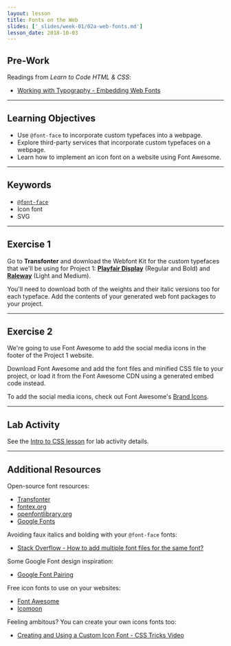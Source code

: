 ```yaml
---
layout: lesson
title: Fonts on the Web
slides: ['_slides/week-01/02a-web-fonts.md']
lesson_date: 2018-10-03
---
```


## Pre-Work

Readings from _Learn to Code HTML & CSS_:

* [Working with Typography - Embedding Web Fonts](http://learn.shayhowe.com/html-css/working-with-typography/#embedding-web-fonts)

---

## Learning Objectives

* Use `@font-face` to incorporate custom typefaces into a webpage.
* Explore third-party services that incorporate custom typefaces on a webpage.
* Learn how to implement an icon font on a website using Font Awesome.

---

## Keywords

* [`@font-face`](https://developer.mozilla.org/en/docs/Web/CSS/@font-face)
* Icon font
* SVG

---

## Exercise 1

Go to **Transfonter** and download the Webfont Kit for the custom typefaces that we'll be using for Project 1: **[Playfair Display](http://www.fontsquirrel.com/fonts/playfair-display)** (Regular and Bold) and **[Raleway](http://www.fontsquirrel.com/fonts/raleway)** (Light and Medium).

You'll need to download both of the weights and their italic versions too for each typeface. Add the contents of your generated web font packages to your project.

---

## Exercise 2

We're going to use Font Awesome to add the social media icons in the footer of the Project 1 website.

Download Font Awesome and add the font files and minified CSS file to your project, or load it from the Font Awesome CDN using a generated embed code instead.

To add the social media icons, check out Font Awesome's [Brand Icons](https://fontawesome.com/icons?d=gallery&s=brands).

---

## Lab Activity

See the [Intro to CSS lesson](/lesson/intro-to-css/) for lab activity details.

---

## Additional Resources

Open-source font resources:

* [Transfonter](https://transfonter.org/)
* [fontex.org](http://www.fontex.org/)
* [openfontlibrary.org](http://openfontlibrary.org/)
* [Google Fonts](https://www.google.com/fonts#)

Avoiding faux italics and bolding with your `@font-face` fonts:

* [Stack Overflow - How to add multiple font files for the same font?](http://stackoverflow.com/questions/2436749/how-to-add-multiple-font-files-for-the-same-font)

Some Google Font design inspiration:

* [Google Font Pairing](http://femmebot.github.io/google-type/)

Free icon fonts to use on your websites:

* [Font Awesome](http://fortawesome.github.io/Font-Awesome/)
* [Icomoon](https://icomoon.io/)

Feeling ambitous? You can create your own icons fonts too:

* [Creating and Using a Custom Icon Font - CSS Tricks Video](https://css-tricks.com/video-screencasts/113-creating-and-using-a-custom-icon-font/)
